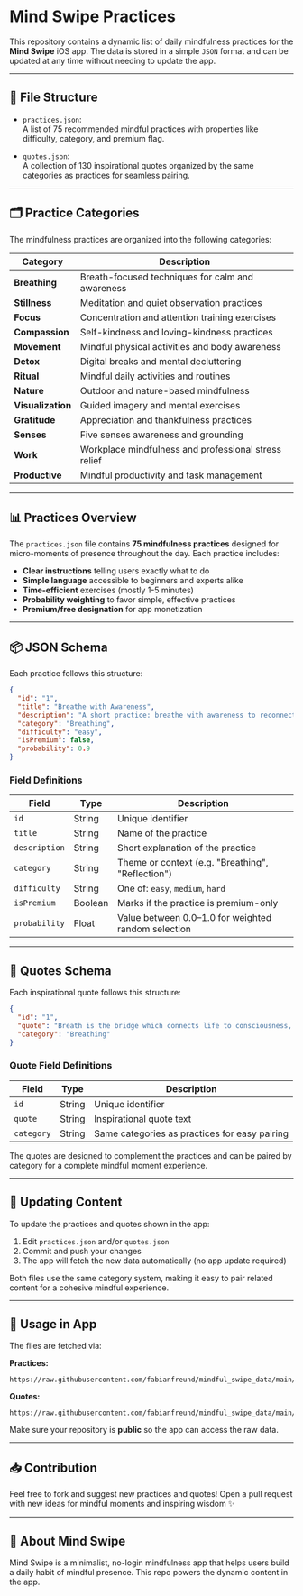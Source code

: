 # Mind Swipe Practices

This repository contains a dynamic list of daily mindfulness practices for the **Mind Swipe** iOS app. The data is stored in a simple `JSON` format and can be updated at any time without needing to update the app.

---

## 📄 File Structure

- `practices.json`:  
  A list of 75 recommended mindful practices with properties like difficulty, category, and premium flag.

- `quotes.json`:  
  A collection of 130 inspirational quotes organized by the same categories as practices for seamless pairing.

---

## 🗂️ Practice Categories

The mindfulness practices are organized into the following categories:

| Category | Description |
|----------|-------------|
| **Breathing** | Breath-focused techniques for calm and awareness |
| **Stillness** | Meditation and quiet observation practices |
| **Focus** | Concentration and attention training exercises |
| **Compassion** | Self-kindness and loving-kindness practices |
| **Movement** | Mindful physical activities and body awareness |
| **Detox** | Digital breaks and mental decluttering |
| **Ritual** | Mindful daily activities and routines |
| **Nature** | Outdoor and nature-based mindfulness |
| **Visualization** | Guided imagery and mental exercises |
| **Gratitude** | Appreciation and thankfulness practices |
| **Senses** | Five senses awareness and grounding |
| **Work** | Workplace mindfulness and professional stress relief |
| **Productive** | Mindful productivity and task management |

---

## 📊 Practices Overview

The `practices.json` file contains **75 mindfulness practices** designed for micro-moments of presence throughout the day. Each practice includes:

- **Clear instructions** telling users exactly what to do
- **Simple language** accessible to beginners and experts alike  
- **Time-efficient** exercises (mostly 1-5 minutes)
- **Probability weighting** to favor simple, effective practices
- **Premium/free designation** for app monetization

---

## 📦 JSON Schema

Each practice follows this structure:

```json
{
  "id": "1",
  "title": "Breathe with Awareness",
  "description": "A short practice: breathe with awareness to reconnect with presence.",
  "category": "Breathing",
  "difficulty": "easy",
  "isPremium": false,
  "probability": 0.9
}
```

### Field Definitions

| Field         | Type    | Description                                                  |
|---------------|---------|--------------------------------------------------------------|
| `id`          | String  | Unique identifier                                            |
| `title`       | String  | Name of the practice                                         |
| `description` | String  | Short explanation of the practice                            |
| `category`    | String  | Theme or context (e.g. "Breathing", "Reflection")            |
| `difficulty`  | String  | One of: `easy`, `medium`, `hard`                             |
| `isPremium`   | Boolean | Marks if the practice is premium-only                        |
| `probability` | Float   | Value between 0.0–1.0 for weighted random selection          |

---

## 💬 Quotes Schema

Each inspirational quote follows this structure:

```json
{
  "id": "1",
  "quote": "Breath is the bridge which connects life to consciousness, which unites your body to your thoughts.",
  "category": "Breathing"
}
```

### Quote Field Definitions

| Field      | Type   | Description                                        |
|------------|--------|----------------------------------------------------|
| `id`       | String | Unique identifier                                  |
| `quote`    | String | Inspirational quote text                           |
| `category` | String | Same categories as practices for easy pairing      |

The quotes are designed to complement the practices and can be paired by category for a complete mindful moment experience.

---

## 🔄 Updating Content

To update the practices and quotes shown in the app:

1. Edit `practices.json` and/or `quotes.json`
2. Commit and push your changes
3. The app will fetch the new data automatically (no app update required)

Both files use the same category system, making it easy to pair related content for a cohesive mindful experience.

---

## 🔗 Usage in App

The files are fetched via:

**Practices:**
```
https://raw.githubusercontent.com/fabianfreund/mindful_swipe_data/main/practices.json
```

**Quotes:**
```
https://raw.githubusercontent.com/fabianfreund/mindful_swipe_data/main/quotes.json
```

Make sure your repository is **public** so the app can access the raw data.

---

## 📥 Contribution

Feel free to fork and suggest new practices and quotes! Open a pull request with new ideas for mindful moments and inspiring wisdom ✨

---

## 🧘 About Mind Swipe

Mind Swipe is a minimalist, no-login mindfulness app that helps users build a daily habit of mindful presence. This repo powers the dynamic content in the app.
